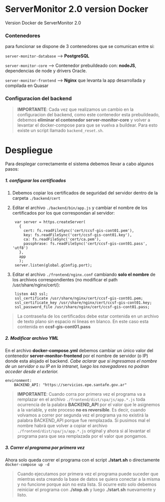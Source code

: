 # ServerMonitor 2.0 version Docker
Version Docker de ServerMonitor 2.0

### Contenedores
para funcionar se dispone de 3 contenedores que se comunican entre si:

`server-monitor-database` --> **PostgreSQL**

`server-monitor-core` --> Contenedor prebuildeado con: **nodeJS**, dependencias de node y drivers Oracle.

`server-monitor-frontend` --> **Nginx** que levanta la app desarrollada y compilada en Quasar

### Configuracion del backend
>**IMPORTANTE**: Cada vez que realizamos un cambio en la configuracion del backend, como este contenedor esta prebuildeado, debemos **eliminar el contenedor server-monitor-core** y volver a levantar el docker-compose para que se vuelva a buildear.
Para esto existe un script llamado `backend_reset.sh`.


# Despliegue

Para desplegar correctamente el sistema debemos llevar a cabo algunos pasos:

##### 1. configurar los certificados
1. Debemos copiar los certificados de seguridad del servidor dentro de la carpeta `./backend/cert`
2. Editar el archivo `./backend/bin/app.js` y cambiar el nombre de los certificados por los que correspondan al servidor:

        var server = https.createServer(
          {
            cert: fs.readFileSync('cert/ccsf-gis-cont01.pem'),
            key: fs.readFileSync('cert/ccsf-gis-cont01.key'),
            ca: fs.readFileSync('cert/ca.pem'),
            passphrase: fs.readFileSync('cert/ccsf-gis-cont01.pass', 'utf8')
          },
          app
          );
        server.listen(global.gConfig.port);

3. Editar el archivo `./frontend/nginx.conf` cambiando **solo el nombre** de los archivos correspondientes (no modificar el path /usr/share/nginx/cert/):

        listen 443 ssl;
        ssl_certificate /usr/share/nginx/cert/ccsf-gis-cont01.pem;
        ssl_certificate_key /usr/share/nginx/cert/ccsf-gis-cont01.key; 
        ssl_password_file /usr/share/nginx/cert/ccsf-gis-cont01.pass;

> La contraseña de los certificados debe estar contenida en un archivo de texto plano sin espacio ni lineas en blanco. En este caso esta contenida en **ccsf-gis-cont01.pass**

##### 2. Modificar archivo YML
En el archivo **docker-compose.yml** debemos cambiar un único valor del contenedor **server-monitor-frontend** por el nombre de servidor (o IP) donde esta alojado el backend. 
*Cabe aclarar que si ingresamos el nombre de un servidor o su IP en la intranet, luego los navegadores no podran acceder desde el exterior.*

    environment: 
        BACKEND_API: "https://servicios.epe.santafe.gov.ar"

>**IMPORTANTE**: Cuando corra por primera vez el programa va a remplazar en el archivo `./frontend/dist/spa/js/app.*.js` toda ocurrencia de la palabra **BACKEND_API** por el valor que le asignemos a la variable, y este proceso **no es reversible**.
Es decir, cuando volvamos a correr por segunda vez el programa ya no existirá la palabra BACKEND_API porque fue remplazada.
Si pusimos mal el nombre habrá que volver a copiar el archivo `./frontend/dist/spa/js/app.*.js` original y ahora si al levantar el programa para que sea remplazada por el valor que pongamos.

##### 3. Correr el programa por primera vez
Ahora solo queda correr el programa con el script **./start.sh** o directamente `docker-compose up -d`
>Cuando ejecutamos por primera vez el programa puede suceder que mientras esta creando la base de datos se quiera conectar a la misma y no funcione porque aún no esta lista. 
Si ocurre esto solo debemos reiniciar el programa con **./stop.sh** y luego **./start.sh** nuevamente y listo.
